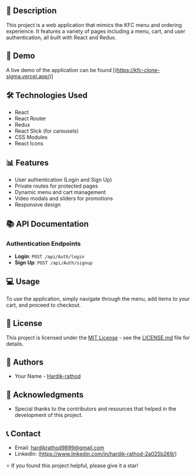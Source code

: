 ## 📝 Description
This project is a web application that mimics the KFC menu and ordering experience. It features a variety of pages including a menu, cart, and user authentication, all built with React and Redux.

## 🚀 Demo
A live demo of the application can be found [(https://kfc-clone-sigma.vercel.app/)]


## 🛠️ Technologies Used

- React
- React Router
- Redux
- React Slick (for carousels)
- CSS Modules
- React Icons

## 📊 Features

- User authentication (Login and Sign Up)
- Private routes for protected pages
- Dynamic menu and cart management
- Video modals and sliders for promotions
- Responsive design


## 📚 API Documentation

### Authentication Endpoints

- **Login**: `POST /api/Auth/login`
- **Sign Up**: `POST /api/Auth/signup`

## 💻 Usage

To use the application, simply navigate through the menu, add items to your cart, and proceed to checkout. 

## 📄 License

This project is licensed under the [MIT License](LICENSE.md) - see the [LICENSE.md](LICENSE.md) file for details.

## 👥 Authors

- Your Name - [Hardik-rathod](https://github.com/HARDIK-RATHOD-9899)

## 🙏 Acknowledgments

- Special thanks to the contributors and resources that helped in the development of this project.

## 📞 Contact

- Email: hardikrathod9899@gmail.com
- LinkedIn: (https://www.linkedin.com/in/hardik-rathod-2a025b269/)

⭐️ If you found this project helpful, please give it a star!


